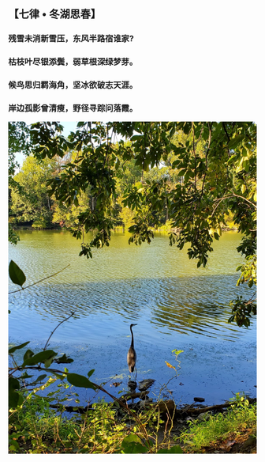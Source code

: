 ## 【七律 • 冬湖思春】

### 残雪未消新雪压，东风半路宿谁家? 
### 枯枝叶尽银添鬓，弱草根深绿梦芽。
### 候鸟思归羁海角，坚冰欲破志天涯。
### 岸边孤影曾清瘦，野径寻踪问落霞。


![](02.jpg)
